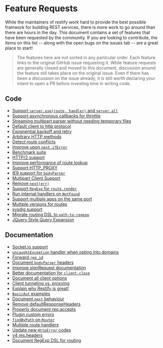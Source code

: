 Feature Requests
================

While the maintainers of restify work hard to provide the best possible
framwork for building REST services, there is more work to go around than there
are hours in the day. This document contains a set of features that have been
requested by the community. If you are looking to contribute, the items on
this list -- along with the open bugs on the issues tab -- are a great place to
start!

> The features here are not sorted in any particular order. Each feature links
> to the original GitHub issue requesting it. While feature requests are
> generally closed and moved to this document, discussion around the feature
> still takes place on the original issue. Even if there has been a discussion
> on the issue already, it is still worth declaring your intent to open a PR
> before investing time in writing code.

## Code

* [Support `server.use(route, handler)` and `server.all`][289]
* [Support asynchronous callbacks for throttle][381]
* [Streaming multipart parser without needing temporary files][474]
* [Default client to http protocol][790]
* [Exponential backoff and retry][633]
* [Arbitrary HTTP methods][576]
* [Detect route conflicts][909]
* [Improve upon `next.ifError`][875]
* [Benchmark suite][860]
* [HTTP/2 support][853]
* [Improve performance of route lookup][850]
* [Support HTTP_PROXY][813]
* [IE9 support for `bodyParser`][801]
* [Multipart Client Support][921]
* [Remove `next(err)`][1019]
* [Support `RegExp` for `route.render`][632]
* [Run internal handlers on `NotFound`][708]
* [Support multiple apps on the same port][1035]
* [Multiple versions for routes][1134]
* [sysdig support][1323]
* [Migrate routing DSL to `path-to-regexp`][1292]
* [JQuery Style Query Expansion][895]

## Documentation

* [Socket.io support][717]
* [`uncaughtException` handler when opting into domains][829]
* [Forward `req_id`][1101]
* [Document `bodyParser` headers][989]
* [Improve signRequest documentation][737]
* [Better documentation for `client.close`][859]
* [Document all client options][1326]
* [Client tunneling vs. proxying][1327]
* [Explain why Restify is great!][927]
* [`BasicAut` examples][1099]
* [Document `next` behaviour][1068]
* [Remove defaultResponseHeaders][1040]
* [Properly document req.accepts][957]
* [Plugin custom errors][948]
* [`findByPath` on `Router`][1136]
* [Multiple route handlers][1183]
* [Update new `HttpError` codes][1206]
* [v4 res.headers][1286]
* [Document RegExp DSL for routing][1065]

[289]: https://github.com/restify/node-restify/issues/289
[381]: https://github.com/restify/node-restify/issues/381
[474]: https://github.com/restify/node-restify/issues/474
[575]: https://github.com/restify/node-restify/issues/575
[790]: https://github.com/restify/node-restify/issues/790
[633]: https://github.com/restify/node-restify/issues/663
[717]: https://github.com/restify/node-restify/issues/717#issuecomment-296531086
[576]: https://github.com/restify/node-restify/issues/576
[576]: https://github.com/restify/node-restify/issues/576
[909]: https://github.com/restify/node-restify/issues/909
[875]: https://github.com/restify/node-restify/issues/875
[860]: https://github.com/restify/node-restify/issues/860
[853]: https://github.com/restify/node-restify/issues/853
[850]: https://github.com/restify/node-restify/issues/850
[829]: https://github.com/restify/node-restify/issues/829
[813]: https://github.com/restify/node-restify/issues/813
[801]: https://github.com/restify/node-restify/issues/801
[921]: https://github.com/restify/node-restify/issues/921
[1101]: https://github.com/restify/node-restify/issues/1101
[1019]: https://github.com/restify/node-restify/issues/1019
[989]: https://github.com/restify/node-restify/issues/989
[632]: https://github.com/restify/node-restify/issues/632
[708]: https://github.com/restify/node-restify/issues/708
[737]: https://github.com/restify/node-restify/issues/737
[859]: https://github.com/restify/node-restify/issues/859
[1326]: https://github.com/restify/node-restify/issues/1326
[1327]: https://github.com/restify/node-restify/issues/1327
[927]: https://github.com/restify/node-restify/issues/927
[1099]: https://github.com/restify/node-restify/issues/1099
[1068]: https://github.com/restify/node-restify/issues/1068
[1040]: https://github.com/restify/node-restify/issues/1040
[1035]: https://github.com/restify/node-restify/issues/1035
[957]: https://github.com/restify/node-restify/issues/957
[948]: https://github.com/restify/node-restify/issues/948
[1134]: https://github.com/restify/node-restify/issues/1134
[1136]: https://github.com/restify/node-restify/issues/1136
[1183]: https://github.com/restify/node-restify/issues/1183
[1206]: https://github.com/restify/node-restify/issues/1206
[1286]: https://github.com/restify/node-restify/issues/1286
[1323]: https://github.com/restify/node-restify/issues/1323
[1292]: https://github.com/restify/node-restify/issues/1292
[1065]: https://github.com/restify/node-restify/pull/1065
[895]: https://github.com/restify/node-restify/issues/895
